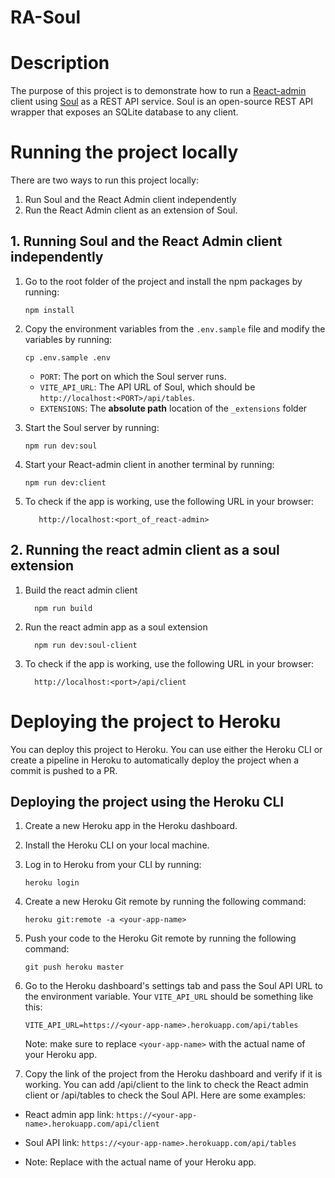# RA-Soul

# Description

The purpose of this project is to demonstrate how to run a [React-admin](https://marmelab.com/react-admin/) client using [Soul](https://github.com/thevahidal/soul) as a REST API service. Soul is an open-source REST API wrapper that exposes an SQLite database to any client.

# Running the project locally

There are two ways to run this project locally:

1. Run Soul and the React Admin client independently
2. Run the React Admin client as an extension of Soul.

## 1. Running Soul and the React Admin client independently

1. Go to the root folder of the project and install the npm packages by running:

   ```
   npm install
   ```

2. Copy the environment variables from the `.env.sample` file and modify the variables by running:

   ```
   cp .env.sample .env
   ```

   - `PORT`: The port on which the Soul server runs.
   - `VITE_API_URL`: The API URL of Soul, which should be `http://localhost:<PORT>/api/tables`.
   - `EXTENSIONS`: The **absolute path** location of the `_extensions` folder

3. Start the Soul server by running:

   ```
   npm run dev:soul
   ```

4. Start your React-admin client in another terminal by running:

   ```
   npm run dev:client
   ```

5. To check if the app is working, use the following URL in your browser:
   ```
      http://localhost:<port_of_react-admin>
   ```

## 2. Running the react admin client as a soul extension

1. Build the react admin client
   ```
     npm run build
   ```
2. Run the react admin app as a soul extension
   ```
     npm run dev:soul-client
   ```
3. To check if the app is working, use the following URL in your browser:
   ```
     http://localhost:<port>/api/client
   ```

# Deploying the project to Heroku

You can deploy this project to Heroku. You can use either the Heroku CLI or create a pipeline in Heroku to automatically deploy the project when a commit is pushed to a PR.

## Deploying the project using the Heroku CLI

1. Create a new Heroku app in the Heroku dashboard.
2. Install the Heroku CLI on your local machine.
3. Log in to Heroku from your CLI by running:

   ```
   heroku login
   ```

4. Create a new Heroku Git remote by running the following command:

   ```
   heroku git:remote -a <your-app-name>
   ```

5. Push your code to the Heroku Git remote by running the following command:

   ```
   git push heroku master
   ```

6. Go to the Heroku dashboard's settings tab and pass the Soul API URL to the environment variable. Your `VITE_API_URL` should be something like this:

   ```
   VITE_API_URL=https://<your-app-name>.herokuapp.com/api/tables
   ```

   Note: make sure to replace `<your-app-name>` with the actual name of your Heroku app.

7. Copy the link of the project from the Heroku dashboard and verify if it is working. You can add /api/client to the link to check the React admin client or /api/tables to check the Soul API. Here are some examples:

- React admin app link: `https://<your-app-name>.herokuapp.com/api/client`
- Soul API link: `https://<your-app-name>.herokuapp.com/api/tables`

- Note: Replace <your-app-name> with the actual name of your Heroku app.
